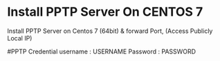 # Install PPTP Server On CENTOS 7
Install PPTP Server on Centos 7 (64bit) &amp; forward Port, (Access Publicly Local IP)

#PPTP Credential
username : USERNAME
Password : PASSWORD
